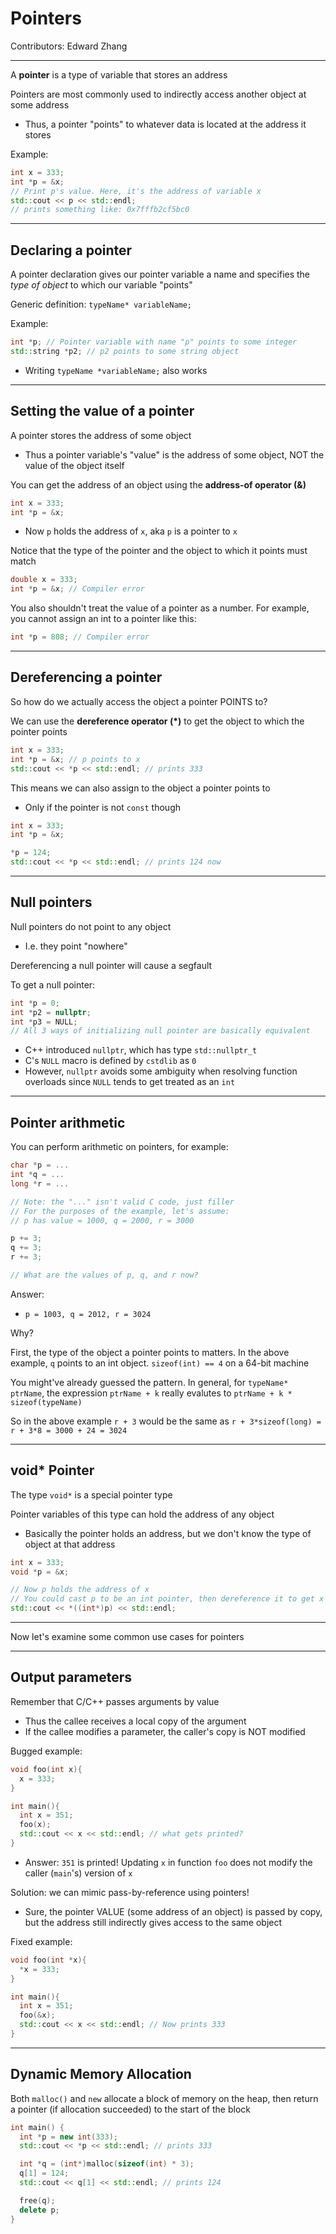 # Pointers

Contributors: Edward Zhang

---
A **pointer** is a type of variable that stores an address

Pointers are most commonly used to indirectly access another object at some address
- Thus, a pointer "points" to whatever data is located at the address it stores

Example:
```C++
int x = 333;
int *p = &x;
// Print p's value. Here, it's the address of variable x
std::cout << p << std::endl;
// prints something like: 0x7fffb2cf5bc0
```

---
## Declaring a pointer

A pointer declaration gives our pointer variable a name and specifies the *type of object* to which our variable "points"

Generic definition: `typeName* variableName;`

Example:
```C++
int *p; // Pointer variable with name "p" points to some integer
std::string *p2; // p2 points to some string object

```
- Writing `typeName *variableName;` also works

---
## Setting the value of a pointer

A pointer stores the address of some object
- Thus a pointer variable's "value" is the address of some object, NOT the value of the object itself

You can get the address of an object using the **address-of operator (&)**

```C++
int x = 333;
int *p = &x;
```
- Now `p` holds the address of `x`, aka `p` is a pointer to `x`


Notice that the type of the pointer and the object to which it points must match

```C++
double x = 333;
int *p = &x; // Compiler error
```

You also shouldn't treat the value of a pointer as a number. For example, you cannot assign an int to a pointer like this:

```C++
int *p = 808; // Compiler error
```

---
## Dereferencing a pointer

So how do we actually access the object a pointer POINTS to?

We can use the **dereference operator (*)** to get the object to which the pointer points

```C++
int x = 333;
int *p = &x; // p points to x
std::cout << *p << std::endl; // prints 333

```

This means we can also assign to the object a pointer points to
- Only if the pointer is not `const` though

```C++
int x = 333;
int *p = &x;

*p = 124;
std::cout << *p << std::endl; // prints 124 now
```

---
## Null pointers

Null pointers do not point to any object
- I.e. they point "nowhere"

Dereferencing a null pointer will cause a segfault

To get a null pointer:
```C++
int *p = 0;
int *p2 = nullptr;
int *p3 = NULL;
// All 3 ways of initializing null pointer are basically equivalent

```
- C++ introduced `nullptr`, which has type `std::nullptr_t`
- C's `NULL` macro is defined by `cstdlib` as `0`
- However, `nullptr` avoids some ambiguity when resolving function overloads since `NULL` tends to get treated as an `int`

---
## Pointer arithmetic

You can perform arithmetic on pointers, for example:
```C++
char *p = ...
int *q = ...
long *r = ...

// Note: the "..." isn't valid C code, just filler
// For the purposes of the example, let's assume:
// p has value = 1000, q = 2000, r = 3000

p += 3;
q += 3;
r += 3;

// What are the values of p, q, and r now?

```

Answer:
- `p = 1003, q = 2012, r = 3024`


Why?

First, the type of the object a pointer points to matters. In the above example, `q` points to an int object. `sizeof(int) == 4` on a 64-bit machine

You might've already guessed the pattern. In general, for `typeName* ptrName`, the expression `ptrName + k` really evalutes to `ptrName + k * sizeof(typeName)`

So in the above example `r + 3` would be the same as `r + 3*sizeof(long) = r + 3*8 = 3000 + 24 = 3024`


---
## void* Pointer

The type `void*` is a special pointer type

Pointer variables of this type can hold the address of any object
- Basically the pointer holds an address, but we don't know the type of object at that address

```C++
int x = 333;
void *p = &x;

// Now p holds the address of x
// You could cast p to be an int pointer, then dereference it to get x's value
std::cout << *((int*)p) << std::endl;

```


---
Now let's examine some common use cases for pointers

---
## Output parameters

Remember that C/C++ passes arguments by value
- Thus the callee receives a local copy of the argument
- If the callee modifies a parameter, the caller's copy is NOT modified

Bugged example:
```C++
void foo(int x){
  x = 333;
}

int main(){
  int x = 351;
  foo(x);
  std::cout << x << std::endl; // what gets printed?
}

```
- Answer: `351` is printed! Updating `x` in function `foo` does not modify the caller (`main`'s) version of `x`

Solution: we can mimic pass-by-reference using pointers!
- Sure, the pointer VALUE (some address of an object) is passed by copy, but the address still indirectly gives access to the same object

Fixed example:
```C++
void foo(int *x){
  *x = 333;
}

int main(){
  int x = 351;
  foo(&x);
  std::cout << x << std::endl; // Now prints 333
}
```

---
## Dynamic Memory Allocation

Both `malloc()` and `new` allocate a block of memory on the heap, then return a pointer (if allocation succeeded) to the start of the block

```C++
int main() {
  int *p = new int(333);
  std::cout << *p << std::endl; // prints 333

  int *q = (int*)malloc(sizeof(int) * 3);
  q[1] = 124;
  std::cout << q[1] << std::endl; // prints 124

  free(q);
  delete p;
}
```